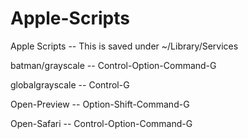 # Apple-Scripts
Apple Scripts -- This is saved under ~/Library/Services

batman/grayscale -- Control-Option-Command-G

globalgrayscale -- Control-G

Open-Preview -- Option-Shift-Command-G

Open-Safari -- Control-Option-Command-G


